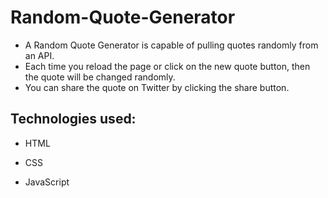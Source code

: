 # Random-Quote-Generator

- A Random Quote Generator is capable of pulling quotes randomly from an API.
- Each time you reload the page or click on the new quote button, then the quote will be changed randomly.
- You can share the quote on Twitter by clicking the share button.

## Technologies used:

- HTML

- CSS

- JavaScript
